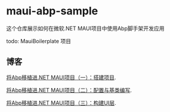 # maui-abp-sample

这个仓库展示如何在微软.NET MAUI项目中使用Abp脚手架开发应用

todo: MauiBoilerplate 项目

## 博客 
[将Abp移植进.NET MAUI项目（一）：搭建项目](https://blog.csdn.net/jevonsflash/article/details/124859858).

[将Abp移植进.NET MAUI项目（二）：配置与基类编写](https://blog.csdn.net/jevonsflash/article/details/124969203).

[将Abp移植进.NET MAUI项目（三）：构建UI层](https://blog.csdn.net/jevonsflash/article/details/124970441).
